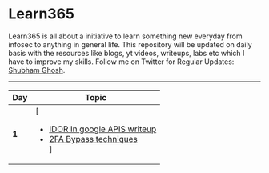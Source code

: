 # Learn365
Learn365 is all about a initiative to learn something new everyday from infosec to anything in general life. This repository will be updated on daily basis with the resources like blogs, yt videos, writeups, labs etc which I have to improve my skills.
Follow me on Twitter for Regular Updates: [Shubham Ghosh](https://twitter.com/cyb3rn00b_).

___
Day | Topic
--- | ---
**1** |  [<ul><li>[IDOR In google APIS writeup](/days/day1.md)</li><li>[2FA Bypass techniques](/days/day1.md)</li>]